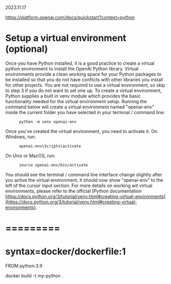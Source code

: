 2023.11.17

https://platform.openai.com/docs/quickstart?context=python

# Setup a virtual environment (optional)

Once you have Python installed, it is a good practice to create a virtual python environment to install the OpenAI Python library. Virtual environments provide a clean working space for your Python packages to be installed so that you do not have conflicts with other libraries you install for other projects. You are not required to use a virtual environment, so skip to step 3 if you do not want to set one up.
To create a virtual environment, Python supplies a built in venv module which provides the basic functionality needed for the virtual environment setup. Running the command below will create a virtual environment named "openai-env" inside the current folder you have selected in your terminal / command line:

          python -m venv openai-env

Once you’ve created the virtual environment, you need to activate it. On Windows, run:

          openai-env\Scripts\activate

On Unix or MacOS, run:

          source openai-env/bin/activate

You should see the terminal / command line interface change slightly after you active the virtual environment, it should now show "openai-env" to the left of the cursor input section. For more details on working wit virtual environments, please refer to the official 
[Python documentation https://docs.python.org/3/tutorial/venv.html#creating-virtual-environments](https://docs.python.org/3/tutorial/venv.html#creating-virtual-environments).

# =========


# syntax=docker/dockerfile:1
FROM python:3.9


docker build -t my-python .
